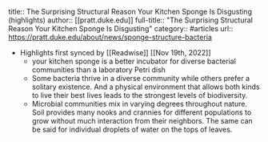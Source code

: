 title:: The Surprising Structural Reason Your Kitchen Sponge Is Disgusting (highlights)
author:: [[pratt.duke.edu]]
full-title:: "The Surprising Structural Reason Your Kitchen Sponge Is Disgusting"
category:: #articles
url:: https://pratt.duke.edu/about/news/sponge-structure-bacteria

- Highlights first synced by [[Readwise]] [[Nov 19th, 2022]]
	- your kitchen sponge is a better incubator for diverse bacterial communities than a laboratory Petri dish
	- Some bacteria thrive in a diverse community while others prefer a solitary existence. And a physical environment that allows both kinds to live their best lives leads to the strongest levels of biodiversity.
	- Microbial communities mix in varying degrees throughout nature. Soil provides many nooks and crannies for different populations to grow without much interaction from their neighbors. The same can be said for individual droplets of water on the tops of leaves.